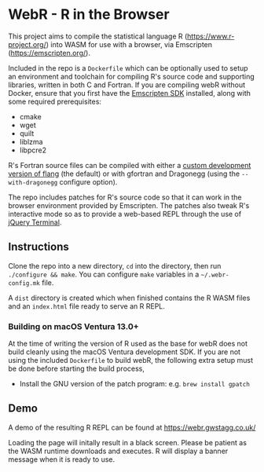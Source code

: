 # WebR - R in the Browser

This project aims to compile the statistical language R (https://www.r-project.org/) into WASM for
use with a browser, via Emscripten (https://emscripten.org/).

Included in the repo is a `Dockerfile` which can be optionally used to setup an environment and
toolchain for compiling R's source code and supporting libraries, written in both C and Fortran.
If you are compiling webR without Docker, ensure that you first have the
[Emscripten SDK](https://emscripten.org/docs/getting_started/downloads.html) installed, along with
some required prerequisites:
 * cmake
 * wget
 * quilt
 * liblzma
 * libpcre2

R's Fortran source files can be compiled with either a
[custom development version of flang](https://github.com/lionel-/f18-llvm-project/commits/fix-webr)
(the default) or with gfortran and Dragonegg (using the `--with-dragonegg` configure option).

The repo includes patches for R's source code so that it can work in the browser environment provided
by Emscripten. The patches also tweak R's interactive mode so as to provide a web-based REPL through
the use of [jQuery Terminal](https://terminal.jcubic.pl/).

## Instructions

Clone the repo into a new directory, `cd` into the directory, then run `./configure && make`.
You can configure `make` variables in a `~/.webr-config.mk` file.

A `dist` directory is created which when finished contains the R WASM files
and an `index.html` file ready to serve an R REPL.

### Building on macOS Ventura 13.0+

At the time of writing the version of R used as the base for webR does not build cleanly using
the macOS Ventura development SDK. If you are not using the included `Dockerfile` to build webR,
the following extra setup must be done before starting the build process,

 * Install the GNU version of the patch program: e.g. `brew install gpatch`

## Demo

A demo of the resulting R REPL can be found at https://webr.gwstagg.co.uk/

Loading the page will initally result in a black screen. Please be patient as the WASM
runtime downloads and executes. R will display a banner message when it is ready to use.

